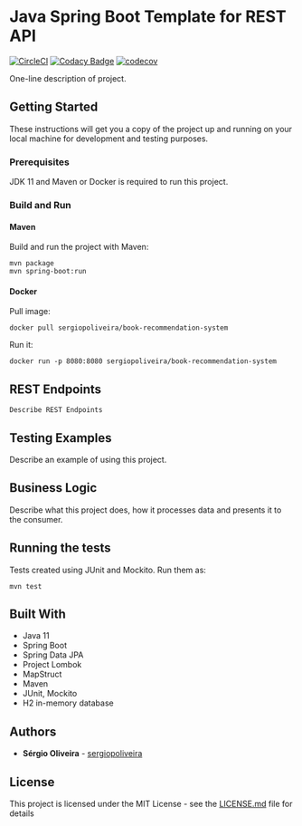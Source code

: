 # Java Spring Boot Template for REST API

[![CircleCI](https://circleci.com/gh/sergiopoliveira/java-spring-boot-template.svg?style=svg)](https://circleci.com/gh/sergiopoliveira/java-spring-boot-template)
[![Codacy Badge](https://api.codacy.com/project/badge/Grade/4cb17899b04743ddb92fc72d2cd36ff9)](https://www.codacy.com/app/sergiopoliveira/java-spring-boot-template?utm_source=github.com&amp;utm_medium=referral&amp;utm_content=sergiopoliveira/java-spring-boot-template&amp;utm_campaign=Badge_Grade)
[![codecov](https://codecov.io/gh/sergiopoliveira/java-spring-boot-template/branch/master/graph/badge.svg)](https://codecov.io/gh/sergiopoliveira/java-spring-boot-template)

One-line description of project.

## Getting Started

These instructions will get you a copy of the project up and running on your local machine for development and testing purposes. 

### Prerequisites

JDK 11 and Maven or Docker is required to run this project.

### Build and Run

#### Maven

Build and run the project with Maven:

```
mvn package
mvn spring-boot:run
```

#### Docker

Pull image: 

```actuator 
docker pull sergiopoliveira/book-recommendation-system
```

Run it:

```
docker run -p 8080:8080 sergiopoliveira/book-recommendation-system
```

## REST Endpoints

```
Describe REST Endpoints
```
## Testing Examples

Describe an example of using this project.

## Business Logic

Describe what this project does, how it processes data and presents it to the consumer.

## Running the tests

Tests created using JUnit and Mockito. Run them as:

```
mvn test
```

## Built With

*   Java 11
*   Spring Boot
*   Spring Data JPA
*   Project Lombok
*   MapStruct
*   Maven
*   JUnit, Mockito
*   H2 in-memory database

## Authors

*   **Sérgio Oliveira** - [sergiopoliveira](https://github.com/sergiopoliveira)

## License

This project is licensed under the MIT License - see the [LICENSE.md](LICENSE.md) file for details